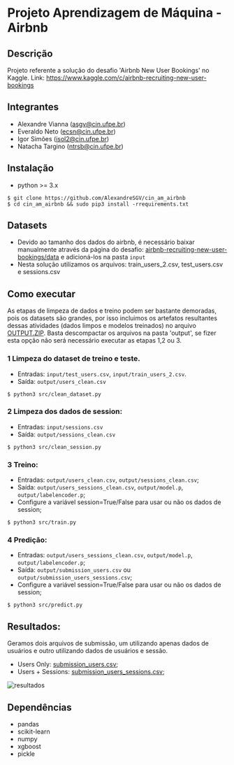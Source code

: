 # Projeto Aprendizagem de Máquina - Airbnb

## Descrição
Projeto referente a solução do desafio 'Airbnb New User Bookings' no Kaggle. Link: https://www.kaggle.com/c/airbnb-recruiting-new-user-bookings

## Integrantes
- Alexandre Vianna (asgv@cin.ufpe.br)
- Everaldo Neto (ecsn@cin.ufpe.br)
- Igor Simões (isol2@cin.ufpe.br)
- Natacha Targino (ntrsb@cin.ufpe.br)

## Instalação
- python >= 3.x
```
$ git clone https://github.com/AlexandreSGV/cin_am_airbnb
$ cd cin_am_airbnb && sudo pip3 install -rrequirements.txt
```
## Datasets
 - Devido ao tamanho dos dados do airbnb, é necessário baixar manualmente através da página do desafio: [airbnb-recruiting-new-user-bookings/data](https://www.kaggle.com/c/airbnb-recruiting-new-user-bookings/data) e adicioná-los na pasta `input`
 - Nesta solução utilizamos os arquivos: train_users_2.csv, test_users.csv e sessions.csv

## Como executar
 As etapas de limpeza de dados e treino podem ser bastante demoradas, pois os datasets são grandes, por isso incluimos os artefatos resultantes dessas atividades (dados limpos e modelos treinados) no arquivo [OUTPUT.ZIP](https://drive.google.com/drive/u/1/folders/1IdV1JT4pqESEJJ_7DcpAeN4MbqDlLIKl).  Basta descompactar os arquivos na pasta 'output', se fizer esta opção não será necessário executar as etapas 1,2 ou 3.
### 1 Limpeza do dataset de treino e teste. 
- Entradas: `input/test_users.csv`, `input/train_users_2.csv`. 
- Saída: `output/users_clean.csv`
```
$ python3 src/clean_dataset.py
```

### 2 Limpeza dos dados de session:
- Entradas: `input/sessions.csv`
- Saída: `output/sessions_clean.csv`
```
$ python3 src/clean_session.py
```

### 3 Treino:
- Entradas: `output/users_clean.csv`, `output/sessions_clean.csv`;
- Saída: `output/users_sessions_clean.csv`, `output/model.p`, `output/labelencoder.p`;
- Configure a variável session=True/False para usar ou não os dados de session;
```
$ python3 src/train.py
```
### 4 Predição:
- Entradas: `output/users_sessions_clean.csv`, `output/model.p`, `output/labelencoder.p`;
- Saída: `output/submission_users.csv` ou `output/submission_users_sessions.csv`;
- Configure a variável session=True/False para usar ou não os dados de session;
```
$ python3 src/predict.py
```
## Resultados:
Geramos dois arquivos de submissão, um utilizando apenas dados de usuários e outro utilizando dados de usuários e sessão.
- Users Only: [submission_users.csv](https://drive.google.com/open?id=1XQbRJOXZklfIyD6e9h4bswNno54BQCSg);
- Users + Sessions: [submission_users_sessions.csv](https://drive.google.com/open?id=1jcdwRISnIFrcbyQeQmPZdsLn4yyqpocJ);

![resultados](https://github.com/AlexandreSGV/cin_am_airbnb/blob/master/docs/resultado_kaggle.png?raw=true)


## Dependências
- pandas
- scikit-learn
- numpy
- xgboost
- pickle
